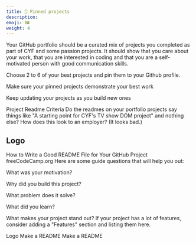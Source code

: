 ```yaml
---
title: 📌 Pinned projects
description:
emoji: 🖼️
weight: 4
---
```


Your GitHub portfolio should be a curated mix of projects you completed as part of CYF and some passion projects. It should show that you care about your work, that you are interested in coding and that you are a self-motivated person with good communication skills.

Choose 2 to 6 of your best projects and pin them to your Github profile.

Make sure your pinned projects demonstrate your best work

Keep updating your projects as you build new ones

Project Readme Criteria
Do the readmes on your portfolio projects say things like "A starting point for CYF's TV show DOM project" and nothing else? How does this look to an employer? (It looks bad.)

## Logo

How to Write a Good README File for Your GitHub Project
freeCodeCamp.org
Here are some guide questions that will help you out:

What was your motivation?

Why did you build this project?

What problem does it solve?

What did you learn?

What makes your project stand out?
If your project has a lot of features, consider adding a "Features" section and listing them here.

Logo
Make a README
Make a README
